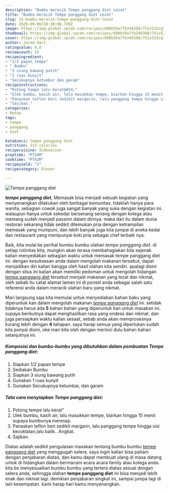 ```yaml
---
description: "Bumbu meracik Tempe panggang diet Lezat"
title: "Bumbu meracik Tempe panggang diet Lezat"
slug: 13-bumbu-meracik-tempe-panggang-diet-lezat
date: 2020-09-06T20:38:00.720Z
image: https://img-global.cpcdn.com/recipes/d98b50a7fb346388/751x532cq70/tempe-panggang-diet-foto-resep-utama.jpg
thumbnail: https://img-global.cpcdn.com/recipes/d98b50a7fb346388/751x532cq70/tempe-panggang-diet-foto-resep-utama.jpg
cover: https://img-global.cpcdn.com/recipes/d98b50a7fb346388/751x532cq70/tempe-panggang-diet-foto-resep-utama.jpg
author: Jared Hart
ratingvalue: 4.8
reviewcount: 15
recipeingredient:
- "1/2 papan tempe"
- " Bumbu"
- "3 siung bawang putih"
- "1 ruas kunyit"
- "Secukupnya ketumbar dan garam"
recipeinstructions:
- "Potong tempe lalu kerat&#34;"
- "Ulek bumbu, kasih air, lalu masukkan tempe, biarkan hingga 15 menit supaya bumbunya meresap."
- "Panaskan teflon beri sedikit margarin, lalu panggang tempe hingga sisi kecoklatan,lalu balik.. Angkat."
- "Sajikan."
categories:
- Resep
tags:
- tempe
- panggang
- diet

katakunci: tempe panggang diet 
nutrition: 213 calories
recipecuisine: Indonesian
preptime: "PT24M"
cooktime: "PT42M"
recipeyield: "2"
recipecategory: Dinner

---
```



![Tempe panggang diet](https://img-global.cpcdn.com/recipes/d98b50a7fb346388/751x532cq70/tempe-panggang-diet-foto-resep-utama.jpg)

<b><i>tempe panggang diet</i></b>, Memasak bisa menjadi sebuah kegiatan yang menyenangkan dilakukan oleh berbagai komunitas. tidaklah hanya para wanita, sebagian cowok juga sangat banyak yang suka dengan kegiatan ini. walaupun hanya untuk sekedar bersenang senang dengan kolega atau memang sudah menjadi passion dalam dirinya. maka dari itu dalam dunia restoran sekarang tidak sedikit ditemukan pria dengan ketrampilan memasak yang mumpuni, dan lebih banyak juga kita jumpai di aneka kedai dan restaurant yang mempunyai koki pria sebagai chef terbaik nya.



Baik, kita mulai ke perihal bumbu bumbu olahan <i>tempe panggang diet</i>. di setiap rutinitas kita, mungkin akan terasa membahagiakan bila sejenak kalian menyediakan sebagian waktu untuk memasak tempe panggang diet ini. dengan kesuksesan anda dalam mengolah makanan tersebut, dapat menjadikan diri kalian bangga oleh hasil olahan kita sendiri. apalagi disini dengan situs ini kalian akan memiliki pedoman untuk mengolah hidangan <u>tempe panggang diet</u> tersebut menjadi makanan yang lezat dan nikmat, oleh sebab itu catat alamat laman ini di ponsel anda sebagai salah satu referensi anda dalam meracik olahan baru yang nikmat.


Mari langsung saja kita memulai untuk menyediakan bahan baku yang diperuntuk kan dalam mengolah makanan <u><i>tempe panggang diet</i></u> ini. setidak tidaknya harus ada <b>5</b> bahan bahan yang diperuntuk kan untuk masakan ini. supaya berikutnya dapat menghasilkan rasa yang endess dan nikmat. dan juga persiapkan waktu kalian sesaat, sebab anda akan memprosesnya kurang lebih dengan <b>4</b> tahapan. saya harap semua yang diperlukan sudah kita punyai disini, oke mari kita olah dengan merinci dulu bahan bahan selanjutnya ini.

<!--inarticleads1-->

##### Komposisi dan bumbu-bumbu yang dibutuhkan dalam pembuatan Tempe panggang diet:

1. Siapkan 1/2 papan tempe
1. Sediakan  Bumbu
1. Siapkan 3 siung bawang putih
1. Gunakan 1 ruas kunyit
1. Gunakan Secukupnya ketumbar, dan garam




<!--inarticleads2-->

##### Tata cara menyiapkan Tempe panggang diet:

1. Potong tempe lalu kerat&#34;
1. Ulek bumbu, kasih air, lalu masukkan tempe, biarkan hingga 15 menit supaya bumbunya meresap.
1. Panaskan teflon beri sedikit margarin, lalu panggang tempe hingga sisi kecoklatan,lalu balik.. Angkat.
1. Sajikan.




Diatas adalah sedikit pengulasan masakan tentang bumbu bumbu <u>tempe panggang diet</u> yang menggugah selera. saya ingin kalian bisa paham dengan penjabaran diatas, dan kamu dapat membuat ulang di masa datang untuk di hidangkan dalam bermacam acara acara family atau kolega anda. kita bs menyesuaikan bumbu bumbu yang tertera diatas sesuai dengan selera anda, sehingga olahan <b>tempe panggang diet</b> ini bisa menjadi lebih enak dan nikmat lagi. demikian penjabaran singkat ini, sampai jumpa lagi di lain kesempatan. kami harap hari kamu menyenangkan.
